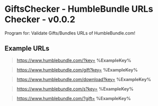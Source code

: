 # GiftsChecker - HumbleBundle URLs Checker - v0.0.2


Program for: Validate Gifts/Bundles URLs of HumbleBundle.com!


## Example URLs
> https://www.humblebundle.com/?key= **%ExampleKey%** 

> https://www.humblebundle.com/gift?key= **%ExampleKey%** 

> https://www.humblebundle.com/download?key= **%ExampleKey%** 

> https://www.humblebundle.com/s?key= **%ExampleKey%** 

> https://www.humblebundle.com/?gift= **%ExampleKey%** 
